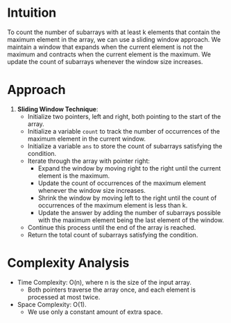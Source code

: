# Intuition
To count the number of subarrays with at least k elements that contain the maximum element in the array, we can use a sliding window approach. We maintain a window that expands when the current element is not the maximum and contracts when the current element is the maximum. We update the count of subarrays whenever the window size increases.

# Approach
1. **Sliding Window Technique**:
   - Initialize two pointers, left and right, both pointing to the start of the array.
   - Initialize a variable `count` to track the number of occurrences of the maximum element in the current window.
   - Initialize a variable `ans` to store the count of subarrays satisfying the condition.
   - Iterate through the array with pointer right:
     - Expand the window by moving right to the right until the current element is the maximum.
     - Update the count of occurrences of the maximum element whenever the window size increases.
     - Shrink the window by moving left to the right until the count of occurrences of the maximum element is less than k.
     - Update the answer by adding the number of subarrays possible with the maximum element being the last element of the window.
   - Continue this process until the end of the array is reached.
   - Return the total count of subarrays satisfying the condition.

# Complexity Analysis
- Time Complexity: O(n), where n is the size of the input array.
  - Both pointers traverse the array once, and each element is processed at most twice.
- Space Complexity: O(1).
  - We use only a constant amount of extra space.
